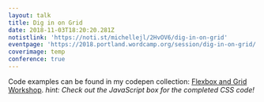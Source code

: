```yaml
---
layout: talk
title: Dig in on Grid
date: 2018-11-03T18:20:20.281Z
notistlink: 'https://noti.st/michellejl/2HvOV6/dig-in-on-grid'
eventpage: 'https://2018.portland.wordcamp.org/session/dig-in-on-grid/'
coverimage: temp
conference: true
---
```

Code examples can be found in my codepen collection: [Flexbox and Grid Workshop](https://codepen.io/collection/441086714661b3321de79f936931be8b/#). 
_hint: Check out the JavaScript box for the completed CSS code!_